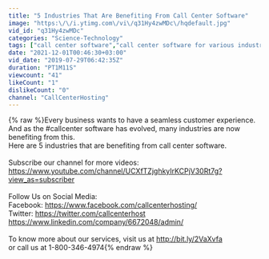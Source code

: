 ```yaml
---
title: "5 Industries That Are Benefiting From Call Center Software"
image: "https:\/\/i.ytimg.com\/vi\/q31Hy4zwMDc\/hqdefault.jpg"
vid_id: "q31Hy4zwMDc"
categories: "Science-Technology"
tags: ["call center software","call center software for various industries","top5 industries benefiting from call center software"]
date: "2021-12-01T00:46:30+03:00"
vid_date: "2019-07-29T06:42:35Z"
duration: "PT1M11S"
viewcount: "41"
likeCount: "1"
dislikeCount: "0"
channel: "CallCenterHosting"
---
```

{% raw %}Every business wants to have a seamless customer experience. And as the #callcenter software has evolved, many industries are now benefiting from this.<br />Here are 5 industries that are benefiting from call center software.<br /><br />Subscribe our channel for more videos: <a rel="nofollow" target="blank" href="https://www.youtube.com/channel/UCXfTZjghkyIrKCPjV30Rt7g?view_as=subscriber">https://www.youtube.com/channel/UCXfTZjghkyIrKCPjV30Rt7g?view_as=subscriber</a><br /><br />Follow Us on Social Media:<br />Facebook: <a rel="nofollow" target="blank" href="https://www.facebook.com/callcenterhosting/">https://www.facebook.com/callcenterhosting/</a><br />Twitter: <a rel="nofollow" target="blank" href="https://twitter.com/callcenterhost">https://twitter.com/callcenterhost</a><br /><a rel="nofollow" target="blank" href="https://www.linkedin.com/company/6672048/admin/">https://www.linkedin.com/company/6672048/admin/</a><br /><br />To know more about our services, visit us at <a rel="nofollow" target="blank" href="http://bit.ly/2VaXvfa">http://bit.ly/2VaXvfa</a><br />or call us at 1-800-346-4974{% endraw %}
